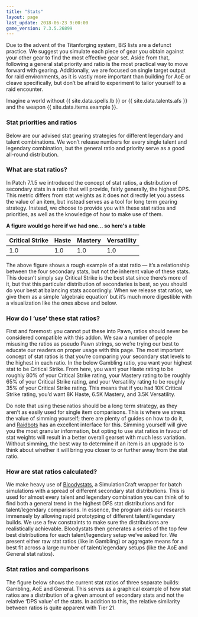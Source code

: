 ```yaml
---
title: "Stats"
layout: page
last_update: 2018-06-23 9:00:00
game_version: 7.3.5.26899
---
```


Due to the advent of the Titanforging system, BiS lists are a defunct practice. We suggest you simulate each piece of gear you obtain against your other gear to find the most effective gear set. Aside from that, following a general stat priority and ratio is the most practical way to move forward with gearing. Additionally, we are focused on single target output for raid environments, as it is vastly more important than building for AoE or cleave specifically, but don’t be afraid to experiment to tailor yourself to a raid encounter.

Imagine a world without {{ site.data.spells.lb }} or {{ site.data.talents.afs }} and the weapon {{ site.data.items.example }}.


### Stat priorities and ratios

Below are our advised stat gearing strategies for different legendary and talent combinations. We won’t release numbers for every single talent and legendary combination, but the general ratio and priority serve as a good all-round distribution.


### What are stat ratios?

In Patch 7.1.5 we introduced the concept of stat ratios, a distribution of secondary stats in a ratio that will provide, fairly generally, the highest DPS. This metric differs from stat weights as it does not directly let you assess the value of an item, but instead serves as a tool for long term gearing strategy. Instead, we choose to provide you with these stat ratios and priorities, as well as the knowledge of how to make use of them.


**A figure would go here if we had one... so here's a table**

Critical Strike | Haste | Mastery | Versatility
--- | --- | --- | ---
1.0 | 1.0 | 1.0 | 1.0

The above figure shows a rough example of a stat ratio — it’s a relationship between the four secondary stats, but not the inherent value of these stats. This doesn’t simply say Critical Strike is the best stat since there’s more of it, but that this particular distribution of secondaries is best, so you should do your best at balancing stats accordingly. When we release stat ratios, we give them as a simple ‘algebraic equation’ but it’s much more digestible with a visualization like the ones above and below.


### How do I ‘use’ these stat ratios?

First and foremost: you cannot put these into Pawn, ratios should never be considered compatible with this addon. We saw a number of people misusing the ratios as pseudo Pawn strings, so we’re trying our best to educate our readers on proper usage with this page. The most important concept of stat ratios is that you’re comparing your secondary stat levels to the highest in each ratio. In the below Gambling ratio, you want your highest stat to be Critical Strike. From here, you want your Haste rating to be roughly 80% of your Critical Strike rating, your Mastery rating to be roughly 65% of your Critical Strike rating, and your Versatility rating to be roughly 35% of your Critical Strike rating. This means that if you had 10K Critical Strike rating, you’d want 8K Haste, 6.5K Mastery, and 3.5K Versatility.

Do note that using these ratios should be a long term strategy, as they aren’t as easily used for single item comparisons. This is where we stress the value of simming yourself; there are plenty of guides on how to do it, and <a href="https://raidbots.com/">Raidbots</a> has an excellent interface for this. Simming yourself will give you the most granular information, but opting to use stat ratios in favour of stat weights will result in a better overall gearset with much less variation. Without simming, the best way to determine if an item is an upgrade is to think about whether it will bring you closer to or further away from the stat ratio.

### How are stat ratios calculated?
We make heavy use of <a href="https://github.com/Bloodmallet/bloodystats">Bloodystats</a>, a SimulationCraft wrapper for batch simulations with a spread of different secondary stat distributions. This is used for almost every talent and legendary combination you can think of to find both a general trend in the highest DPS stat distributions and for talent/legendary comparisons. In essence, the program aids our research immensely by allowing rapid prototyping of different talent/legendary builds. We use a few constraints to make sure the distributions are realistically achievable. Bloodystats then generates a series of the top few best distributions for each talent/legendary setup we’ve asked for. We present either raw stat ratios (like in Gambling) or aggregate means for a best fit across a large number of talent/legendary setups (like the AoE and General stat ratios).

### Stat ratios and comparisons
The figure below shows the current stat ratios of three separate builds: Gambling, AoE and General. This serves as a graphical example of how stat ratios are a distribution of a given amount of secondary stats and not the relative ‘DPS value’ of the stats. In addition to this, the relative similarity between ratios is quite apparent with Tier 21.


